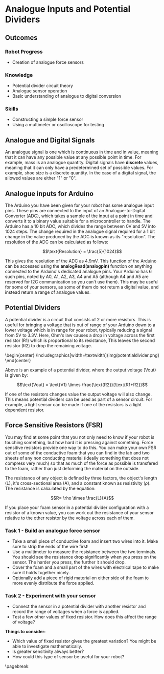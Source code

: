 # Analogue Inputs and Potential Dividers

## Outcomes
### Robot Progress
* Creation of analogue force sensors

### Knowledge
* Potential divider circuit theory
* Analogue sensor operation
* Basic understanding of analogue to digital conversion

### Skills
* Constructing a simple force sensor
* Using a multimeter or oscilloscope for testing

## Analogue and Digital Signals
An analogue signal is one which is continuous in time and in value, meaning that it can have any possible value at any possible point in time. For example, mass is an analogue quantity. Digital signals have **discrete** values, meaning that it can only have a predetermined set of possible values. For example, shoe size is a discrete quantity. In the case of a digital signal, the allowed values are either "1" or "0". 

## Analogue inputs for Arduino

The Arduino you have been given for your robot has some analogue input pins. These pins are connected to the input of an Analogue-to-Digital Converter (ADC), which takes a sample of the input at a point in time and converts it to a binary value suitable for a microcontroller to handle. The Arduino has a 10 bit ADC, which divides the range between 0V and 5V into 1024 steps. The change required in the analogue signal required for a 1 bit change in the value produced by the ADC is known as its "resolution". The resolution of the ADC can be calculated as follows:

$$\text{Resolution} = \frac{5}{1024}$$

This gives the resolution of the ADC as 4.9mV. This function of the Arduino can be accessed using the **analogRead(analogpin)** function on anything connected to the Arduino's dedicated analogue pins. Your Arduino has 6 such pins, noted by A0, A1, A2, A3, A4 and A5 (although A4 and A5 are reserved for I2C communication so you can't use them). This may be useful for some of your sensors, as some of them do not return a digital value, and instead return a range of analogue values.

## Potential Dividers
A potential divider is a circuit that consists of 2 or more resistors. This is useful for bringing a voltage that is out of range of your Arduino down to a lower voltage which is in range for your robot, typically reducing a signal from 5V to 3.3V. Here, Ohm's law causes a drop in voltage across the first resistor (R1) which is proportional to its resistance, This leaves the second resistor (R2) to drop the remaining voltage.

\begin{center}  \includegraphics[width=\textwidth]{img/potentialdivider.png} \end{center}

Above is an example of a potential divider, where the output voltage (Vout) is given by:

$$\text{Vout} = \text{V1} \times \frac{\text{R2}}{\text{R1+R2}}$$

If one of the resistors changes value the output voltage will also change. This means potential dividers can be used as part of a sensor circuit. For example, a light sensor can be made if one of the resistors is a light dependent resistor.

## Force Sensitive Resistors (FSR)

You may find at some point that you not only need to know if your robot is touching something, but how hard it is pressing against something. Force sensitive resistors provide one way to do this. You can make your own FSR out of some of the conductive foam that you can find in the lab and two sheets of any non conducting material (ideally something that does not compress very much) so that as much of the force as possible is transfered to the foam, rather than just deforming the material on the outside.

The resistance of any object is defined by three factors, the object's length (L), it's cross-sectional area (A), and a constant known as resistivity ($\rho$). The resistance is calculated by the equation:

$$R= \rho \times \frac{L}{A}$$

If you place your foam sensor in a potential divider configuration with a resistor of a known value, you can work out the resistance of your sensor relative to the other resistor by the voltage across each of them.

### Task 1 - Build an analogue force sensor
* Take a small piece of conductive foam and insert two wires into it. Make sure to strip the ends of the wire first! 
* Use a multimeter to measure the resistance between the two terminals. You should see the resistance drop significantly when you press on the sensor. The harder you press, the further it should drop.  
* Cover the foam and a small part of the wires with electrical tape to make sure it holds together nicely.
* Optionally add a piece of rigid material on either side of the foam to more evenly distribute the force applied.

### Task 2 - Experiment with your sensor
* Connect the sensor in a potential divider with another resistor and record the range of voltages when a force is applied.
* Test a few other values of fixed resistor. How does this affect the range of voltage?

**Things to consider:**

* Which value of fixed resistor gives the greatest variation? You might be able to investigate mathematically.
* Is greater sensitivity always better?
* How could this type of sensor be useful for your robot?

\pagebreak